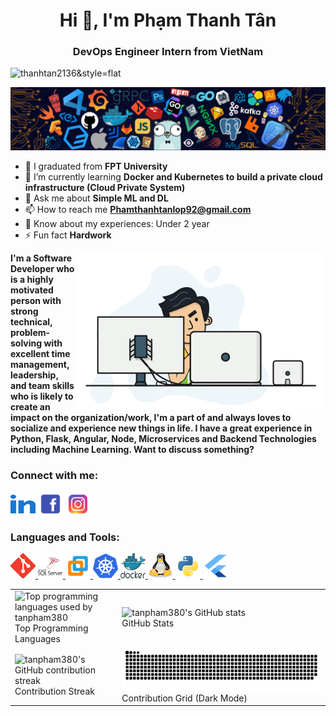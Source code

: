 
<h1 align="center">Hi 👋, I'm Phạm Thanh Tân</h1>
<h3 align="center">DevOps Engineer Intern from VietNam</h3>

<p align="left"> <img src="https://komarev.com/ghpvc/?username=tanpham380&color=orange" alt="thanhtan2136&style=flat" /> </p>


[![](./src/header_.png)](#)

- 🔭 I graduated from **FPT University**
- 🌱 I’m currently learning **Docker and Kubernetes to build a private cloud infrastructure (Cloud Private System)**
- 💬 Ask me about **Simple ML and DL**
- 📫 How to reach me **Phamthanhtanlop92@gmail.com**
- 📄 Know about my experiences: Under 2 year
- ⚡ Fun fact **Hardwork**
<img align="right" alt="Coding" width="400" src="./src/me_1.gif">
<b>I'm a Software Developer who is a highly motivated person with strong technical, problem-solving with excellent time management, leadership, and team skills who is likely to create an impact on the organization/work, I'm a part of and always loves to socialize and experience new things in life. I have a great experience in Python, Flask, Angular, Node, Microservices and Backend Technologies including Machine Learning. Want to discuss something?</b>


<!-- <! You can reach out to me on discord at <b>Dwanzil#8489</b>. >. -->

<h3 align="left">Connect with me:</h3>
<p align="left">
<a href="https://www.linkedin.com/in/ph%E1%BA%A1m-thanh-t%C3%A2n-b355a3254/" target="blank"><img align="center" src="./src/linked-in-alt.svg" alt="Thanh Tan"height ="30" width="40" /></a>
<a href="https://www.facebook.com/ChuChimChuych/" target="blank"><img align="center" src="./src/facebook.png" alt="Thanh Tan" height = "40" width="40" /></a>
<a href="https://www.instagram.com/chusoicon.c/" target="blank"><img align="center" src="./src/instagram.png" alt="Thanh Tan" height="40" width="40" /></a>
</p>

<h3 align="left">Languages and Tools:</h3>
<p 
   align="left"> 
   <a href="https://git-scm.com/" target="_blank" rel="noreferrer"> <img
   src="./src/git-scm-icon.svg" alt="Git" width="40" height="40" /> </a> 
   <a
      href="https://www.microsoft.com/en-us/sql-server" target="_blank" rel="noreferrer"> <img
      src="./src/microsoft-sql-server-logo.svg" alt="Mssql" width="40"
      height="40" /> </a> 
         <a
      href="https://www.vmware.com/" target="_blank" rel="noreferrer"> <img
      src="./src/vmware-logo.png" alt="VMware" width="40"
      height="40" /> </a> 
      <a href="https://kubernetes.io/" target="_blank" rel="noreferrer"> <img
      src="./src/kubernetes-icon.svg" alt="Kubernetes" width="40" height="40" /> 
   </a>
   <a href="https://www.docker.com/" target="_blank" rel="noreferrer">
   <img src="./src/docker-official.svg" alt="Docker" width="40" height="40" />
   </a> 
   <a href="https://www.linux.org/" target="_blank" rel="noreferrer"> <img
      src="./src/linux-tux.svg" alt="Linux" width="40" height="40" /> </a>
   <a href="https://www.python.org" target="_blank"rel="noreferrer"> <img
      src="./src/python-original.svg"
      alt="Python" width="40" height="40" /> </a> 
   <a href="https://flutter.dev/" target="_blank" rel="noreferrer">
   <img src="./src/flutter_logo.svg" alt="Flutter" width="40" height="40" />
   </a> 
</p>

<center>
  <table border="0" cellpadding="10">
    <tr>
      <td>
        <img src="https://github-readme-stats.vercel.app/api/top-langs?username=tanpham380&show_icons=true&locale=en&layout=compact" alt="Top programming languages used by tanpham380">
        <br>
        Top Programming Languages
      </td>
      <td>
        <img src="https://github-readme-stats.vercel.app/api?username=tanpham380&show_icons=true&locale=en" alt="tanpham380's GitHub stats">
        <br>
        GitHub Stats
      </td>
    </tr>
    <tr>
      <td>
        <img src="https://github-readme-streak-stats.herokuapp.com/?user=tanpham380&" alt="tanpham380's GitHub contribution streak">
        <br>
        Contribution Streak
      </td>
      <td>
        <a href="https://github.com/marketplace/actions/generate-snake-game-from-github-contribution-grid">
          <img src="https://raw.githubusercontent.com/platane/snk/output/github-contribution-grid-snake.svg" alt="My GitHub contribution grid (dark mode only)">
        </a>
        <br>
        Contribution Grid (Dark Mode)
      </td>
    </tr>
  </table>
</center>

